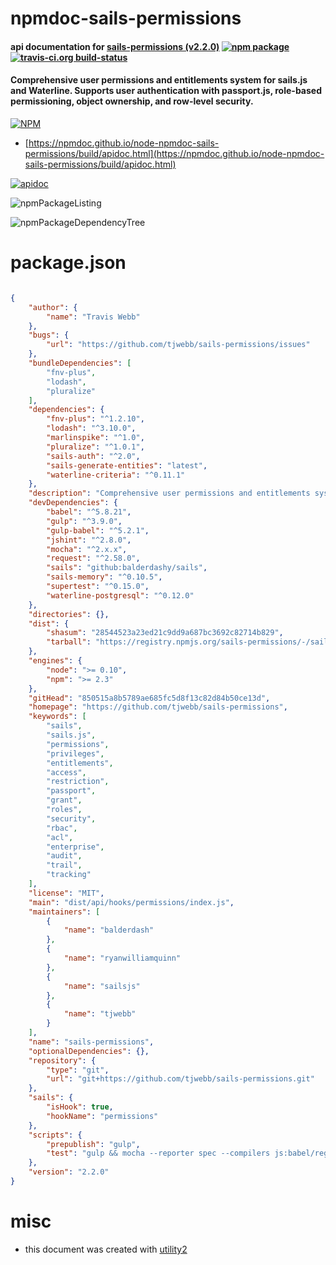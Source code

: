 # npmdoc-sails-permissions

#### api documentation for  [sails-permissions (v2.2.0)](https://github.com/tjwebb/sails-permissions)  [![npm package](https://img.shields.io/npm/v/npmdoc-sails-permissions.svg?style=flat-square)](https://www.npmjs.org/package/npmdoc-sails-permissions) [![travis-ci.org build-status](https://api.travis-ci.org/npmdoc/node-npmdoc-sails-permissions.svg)](https://travis-ci.org/npmdoc/node-npmdoc-sails-permissions)

#### Comprehensive user permissions and entitlements system for sails.js and Waterline. Supports user authentication with passport.js, role-based permissioning, object ownership, and row-level security.

[![NPM](https://nodei.co/npm/sails-permissions.png?downloads=true&downloadRank=true&stars=true)](https://www.npmjs.com/package/sails-permissions)

- [https://npmdoc.github.io/node-npmdoc-sails-permissions/build/apidoc.html](https://npmdoc.github.io/node-npmdoc-sails-permissions/build/apidoc.html)

[![apidoc](https://npmdoc.github.io/node-npmdoc-sails-permissions/build/screenCapture.buildCi.browser.%252Ftmp%252Fbuild%252Fapidoc.html.png)](https://npmdoc.github.io/node-npmdoc-sails-permissions/build/apidoc.html)

![npmPackageListing](https://npmdoc.github.io/node-npmdoc-sails-permissions/build/screenCapture.npmPackageListing.svg)

![npmPackageDependencyTree](https://npmdoc.github.io/node-npmdoc-sails-permissions/build/screenCapture.npmPackageDependencyTree.svg)



# package.json

```json

{
    "author": {
        "name": "Travis Webb"
    },
    "bugs": {
        "url": "https://github.com/tjwebb/sails-permissions/issues"
    },
    "bundleDependencies": [
        "fnv-plus",
        "lodash",
        "pluralize"
    ],
    "dependencies": {
        "fnv-plus": "^1.2.10",
        "lodash": "^3.10.0",
        "marlinspike": "^1.0",
        "pluralize": "^1.0.1",
        "sails-auth": "^2.0",
        "sails-generate-entities": "latest",
        "waterline-criteria": "^0.11.1"
    },
    "description": "Comprehensive user permissions and entitlements system for sails.js and Waterline. Supports user authentication with passport.js, role-based permissioning, object ownership, and row-level security.",
    "devDependencies": {
        "babel": "^5.8.21",
        "gulp": "^3.9.0",
        "gulp-babel": "^5.2.1",
        "jshint": "^2.8.0",
        "mocha": "^2.x.x",
        "request": "^2.58.0",
        "sails": "github:balderdashy/sails",
        "sails-memory": "^0.10.5",
        "supertest": "^0.15.0",
        "waterline-postgresql": "^0.12.0"
    },
    "directories": {},
    "dist": {
        "shasum": "28544523a23ed21c9dd9a687bc3692c82714b829",
        "tarball": "https://registry.npmjs.org/sails-permissions/-/sails-permissions-2.2.0.tgz"
    },
    "engines": {
        "node": ">= 0.10",
        "npm": ">= 2.3"
    },
    "gitHead": "850515a8b5789ae685fc5d8f13c82d84b50ce13d",
    "homepage": "https://github.com/tjwebb/sails-permissions",
    "keywords": [
        "sails",
        "sails.js",
        "permissions",
        "privileges",
        "entitlements",
        "access",
        "restriction",
        "passport",
        "grant",
        "roles",
        "security",
        "rbac",
        "acl",
        "enterprise",
        "audit",
        "trail",
        "tracking"
    ],
    "license": "MIT",
    "main": "dist/api/hooks/permissions/index.js",
    "maintainers": [
        {
            "name": "balderdash"
        },
        {
            "name": "ryanwilliamquinn"
        },
        {
            "name": "sailsjs"
        },
        {
            "name": "tjwebb"
        }
    ],
    "name": "sails-permissions",
    "optionalDependencies": {},
    "repository": {
        "type": "git",
        "url": "git+https://github.com/tjwebb/sails-permissions.git"
    },
    "sails": {
        "isHook": true,
        "hookName": "permissions"
    },
    "scripts": {
        "prepublish": "gulp",
        "test": "gulp && mocha --reporter spec --compilers js:babel/register"
    },
    "version": "2.2.0"
}
```



# misc
- this document was created with [utility2](https://github.com/kaizhu256/node-utility2)
